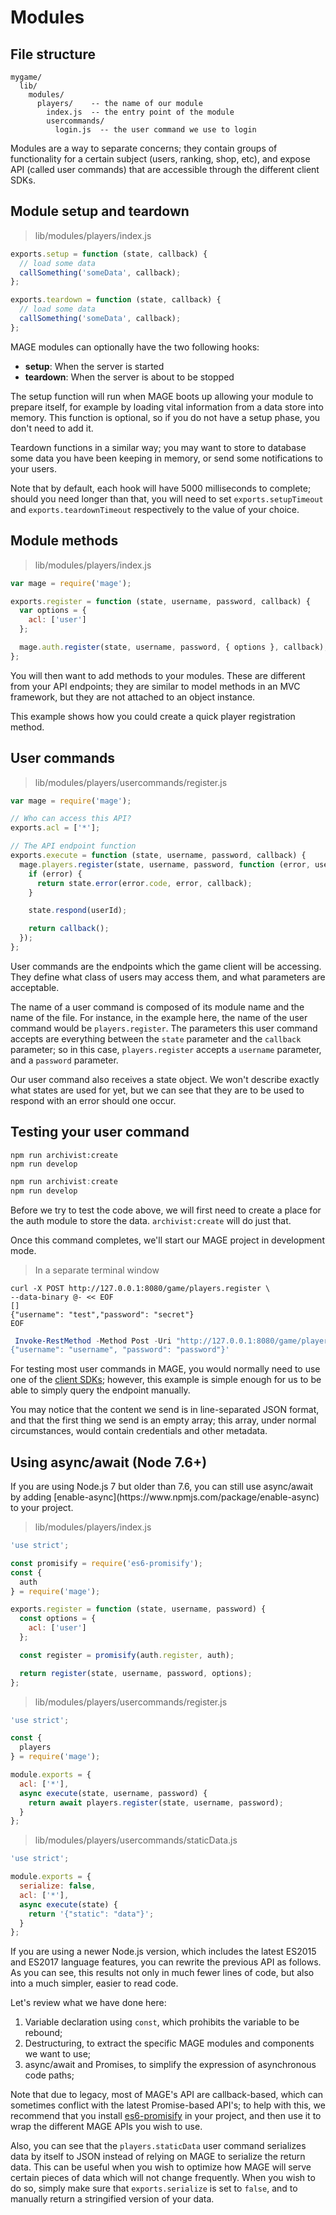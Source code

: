 # Modules

## File structure

```plaintext
mygame/
  lib/
    modules/
      players/    -- the name of our module
        index.js  -- the entry point of the module
        usercommands/
          login.js  -- the user command we use to login
```

Modules are a way to separate concerns; they contain groups of
functionality for a certain subject (users, ranking, shop, etc),
and expose API (called user commands) that are accessible through
the different client SDKs.

## Module setup and teardown

> lib/modules/players/index.js

```javascript
exports.setup = function (state, callback) {
  // load some data
  callSomething('someData', callback);
};

exports.teardown = function (state, callback) {
  // load some data
  callSomething('someData', callback);
};
```

MAGE modules can optionally have the two following hooks:

  * **setup**: When the server is started
  * **teardown**: When the server is about to be stopped

The setup function will run when MAGE boots up allowing your module
to prepare itself, for example by loading vital information from a data store into memory.
This function is optional, so if you do not have a setup phase, you don't need to add it.

Teardown functions in a similar way; you may want to store to database
some data you have been keeping in memory, or send some notifications to your users.

Note that by default, each hook will have 5000 milliseconds to complete; should you need
longer than that, you will need to set `exports.setupTimeout` and `exports.teardownTimeout`
respectively to the value of your choice.

## Module methods

> lib/modules/players/index.js

```javascript
var mage = require('mage');

exports.register = function (state, username, password, callback) {
  var options = {
    acl: ['user']
  };

  mage.auth.register(state, username, password, { options }, callback);
};
```

You will then want to add methods to your modules. These are different from your API endpoints;
they are similar to model methods in an MVC framework, but they are not attached to an object
instance.

This example shows how you could create a quick player registration method.

## User commands

> lib/modules/players/usercommands/register.js

```javascript
var mage = require('mage');

// Who can access this API?
exports.acl = ['*'];

// The API endpoint function
exports.execute = function (state, username, password, callback) {
  mage.players.register(state, username, password, function (error, userId) {
    if (error) {
      return state.error(error.code, error, callback);
    }

    state.respond(userId);

    return callback();
  });
};
```

User commands are the endpoints which the game client will be accessing. They define
what class of users may access them, and what parameters are acceptable.

The name of a user command is composed of its module name and the name of the file.
For instance, in the example here, the name of the user command would be `players.register`.
The parameters this user command accepts are everything between the `state` parameter and the
`callback` parameter; so in this case, `players.register` accepts a `username` parameter, and
a `password` parameter.

Our user command also receives a state object. We won't describe exactly what states are used
for yet, but we can see that they are to be used to respond with an error should one occur.

## Testing your user command

```shell
npm run archivist:create
npm run develop
```

```powershell
npm run archivist:create
npm run develop
```

Before we try to test the code above, we will first need to create a place for the auth module
to store the data. `archivist:create` will do just that.

Once this command completes, we'll start our MAGE project in development mode.

> In a separate terminal window

```shell
curl -X POST http://127.0.0.1:8080/game/players.register \
--data-binary @- << EOF
[]
{"username": "test","password": "secret"}
EOF
```

```powershell
 Invoke-RestMethod -Method Post -Uri "http://127.0.0.1:8080/game/players.register" -Body '[]
{"username": "username", "password": "password"}'
```

For testing most user commands in MAGE, you would normally need to use one
of the [client SDKs](#client-sdks); however, this example is simple enough
for us to be able to simply query the endpoint manually.

You may notice that the content we send is in line-separated JSON format, and
that the first thing we send is an empty array; this array, under normal
circumstances, would contain credentials and other metadata.

## Using async/await (Node 7.6+)

<aside class="notice">
If you are using Node.js 7 but older than 7.6, you can still use
async/await by adding [enable-async](https://www.npmjs.com/package/enable-async)
to your project.
</aside>

> lib/modules/players/index.js

```javascript
'use strict';

const promisify = require('es6-promisify');
const {
  auth
} = require('mage');

exports.register = function (state, username, password) {
  const options = {
    acl: ['user']
  };

  const register = promisify(auth.register, auth);

  return register(state, username, password, options);
};
```

> lib/modules/players/usercommands/register.js

```javascript
'use strict';

const {
  players
} = require('mage');

module.exports = {
  acl: ['*'],
  async execute(state, username, password) {
    return await players.register(state, username, password);
  }
};
```

> lib/modules/players/usercommands/staticData.js

```javascript
'use strict';

module.exports = {
  serialize: false,
  acl: ['*'],
  async execute(state) {
    return '{"static": "data"}';
  }
};
```

If you are using a newer Node.js version, which includes the latest ES2015 and ES2017
language features, you can rewrite the previous API as follows. As you can see, this results not
only in much fewer lines of code, but also into a much simpler, easier to read code.

Let's review what we have done here:

  1. Variable declaration using `const`, which prohibits the variable to be rebound;
  2. Destructuring, to extract the specific MAGE modules and components we want to use;
  3. async/await and Promises, to simplify the expression of asynchronous code paths;

Note that due to legacy, most of MAGE's API are callback-based, which can sometimes conflict with
the latest Promise-based API's; to help with this, we recommend that you install
[es6-promisify](https://www.npmjs.com/package/es6-promisify) in your project, and then use it to
wrap the different MAGE APIs you wish to use.

Also, you can see that the `players.staticData` user command serializes data by itself to JSON
instead of relying on MAGE to serialize the return data. This can be useful when you wish to optimize how MAGE
will serve certain pieces of data which will not change frequently. When you wish to do so, simply make
sure that `exports.serialize` is set to `false`, and to manually return a stringified version of your
data.

